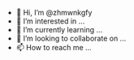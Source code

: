 - 👋 Hi, I’m @zhmwnkgfy
- 👀 I’m interested in ...
- 🌱 I’m currently learning ...
- 💞️ I’m looking to collaborate on ...
- 📫 How to reach me ...

<!---
zhmwnkgfy/zhmwnkgfy is a ✨ special ✨ repository because its `README.md` (this file) appears on your GitHub profile.
You can click the Preview link to take a look at your changes.
--->
